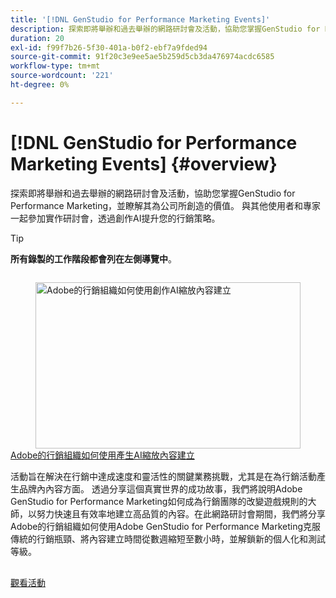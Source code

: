 ```yaml
---
title: '[!DNL GenStudio for Performance Marketing Events]'
description: 探索即將舉辦和過去舉辦的網路研討會及活動，協助您掌握GenStudio for Performance Marketing，並瞭解其為公司所創造的價值。 與其他使用者和專家一起參加實作研討會，透過創作AI提升您的行銷策略。
duration: 20
exl-id: f99f7b26-5f30-401a-b0f2-ebf7a9fded94
source-git-commit: 91f20c3e9ee5ae5b259d5cb3da476974acdc6585
workflow-type: tm+mt
source-wordcount: '221'
ht-degree: 0%

---
```


# [!DNL GenStudio for Performance Marketing Events] {#overview}

探索即將舉辦和過去舉辦的網路研討會及活動，協助您掌握GenStudio for Performance Marketing，並瞭解其為公司所創造的價值。 與其他使用者和專家一起參加實作研討會，透過創作AI提升您的行銷策略。

>[!TIP]
>
>**所有錄製的工作階段都會列在左側導覽中**。

<!-- CARDS

{cta  = Watch event}

* adobe-marketing-gen-ai.md

-->
<!-- START CARDS HTML - DO NOT MODIFY BY HAND -->
<div class="columns">
    <div class="column is-half-tablet is-half-desktop is-one-third-widescreen" aria-label="How Adobe’s Marketing Organization Scaled Content Creation with Generative AI">
        <div class="card" style="height: 100%; display: flex; flex-direction: column; height: 100%;">
            <div class="card-image">
                <figure class="image x-is-16by9">
                    <a href="adobe-marketing-gen-ai.md" title="Adobe的行銷組織如何使用創作AI縮放內容建立" target="_blank" rel="referrer">
                        <img class="is-bordered-r-small" src="https://video.tv.adobe.com/v/3435049/?format=jpeg&nocache=1752782883241" alt="Adobe的行銷組織如何使用創作AI縮放內容建立"
                             style="width: 100%; aspect-ratio: 16 / 9; object-fit: cover; overflow: hidden; display: block; margin: auto;">
                    </a>
                </figure>
            </div>
            <div class="card-content is-padded-small" style="display: flex; flex-direction: column; flex-grow: 1; justify-content: space-between;">
                <div class="top-card-content">
                    <p class="headline is-size-6 has-text-weight-bold">
                        <a href="adobe-marketing-gen-ai.md" target="_blank" rel="referrer" title="Adobe的行銷組織如何使用創作AI縮放內容建立">Adobe的行銷組織如何使用產生AI縮放內容建立</a>
                    </p>
                    <p class="is-size-6">活動旨在解決在行銷中達成速度和靈活性的關鍵業務挑戰，尤其是在為行銷活動產生品牌內內容方面。 透過分享這個真實世界的成功故事，我們將說明Adobe GenStudio for Performance Marketing如何成為行銷團隊的改變遊戲規則的大師，以努力快速且有效率地建立高品質的內容。在此網路研討會期間，我們將分享Adobe的行銷組織如何使用Adobe GenStudio for Performance Marketing克服傳統的行銷瓶頸、將內容建立時間從數週縮短至數小時，並解鎖新的個人化和測試等級。</p>
                </div>
                <a href="adobe-marketing-gen-ai.md" target="_blank" rel="referrer" class="spectrum-Button spectrum-Button--outline spectrum-Button--primary spectrum-Button--sizeM" style="align-self: flex-start; margin-top: 1rem;">
                    <span class="spectrum-Button-label has-no-wrap has-text-weight-bold">觀看活動</span>
                </a>
            </div>
        </div>
    </div>
</div>
<!-- END CARDS HTML - DO NOT MODIFY BY HAND -->